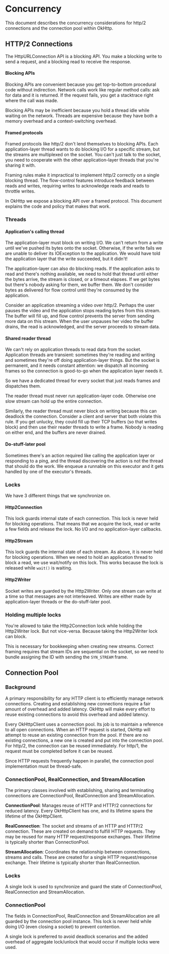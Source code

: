 Concurrency
===========

This document describes the concurrency considerations for http/2 connections and the connection pool within OkHttp.

## HTTP/2 Connections

The HttpURLConnection API is a blocking API. You make a blocking write to send a request, and a blocking read to receive the response.

#### Blocking APIs

Blocking APIs are convenient because you get top-to-bottom procedural code without indirection. Network calls work like regular method calls: ask for data and it is returned. If the request fails, you get a stacktrace right where the call was made.

Blocking APIs may be inefficient because you hold a thread idle while waiting on the network. Threads are expensive because they have both a memory overhead and a context-switching overhead.

#### Framed protocols

Framed protocols like http/2 don't lend themselves to blocking APIs. Each application-layer thread wants to do blocking I/O for a specific stream, but the streams are multiplexed on the socket. You can't just talk to the socket, you need to cooperate with the other application-layer threads that you're sharing it with.

Framing rules make it impractical to implement http/2 correctly on a single blocking thread. The flow-control features introduce feedback between reads and writes, requiring writes to acknowledge reads and reads to throttle writes.

In OkHttp we expose a blocking API over a framed protocol. This document explains the code and policy that makes that work.

### Threads

#### Application's calling thread

The application-layer must block on writing I/O. We can't return from a write until we've pushed its bytes onto the socket. Otherwise, if the write fails we are unable to deliver its IOException to the application. We would have told the application layer that the write succeeded, but it didn't!

The application-layer can also do blocking reads. If the application asks to read and there's nothing available, we need to hold that thread until either the bytes arrive, the stream is closed, or a timeout elapses. If we get bytes but there's nobody asking for them, we buffer them. We don't consider bytes as delivered for flow control until they're consumed by the application.

Consider an application streaming a video over http/2. Perhaps the user pauses the video and the application stops reading bytes from this stream. The buffer will fill up, and flow control prevents the server from sending more data on this stream. When the user unpauses her video the buffer drains, the read is acknowledged, and the server proceeds to stream data.

#### Shared reader thread

We can't rely on application threads to read data from the socket. Application threads are transient: sometimes they're reading and writing and sometimes they're off doing application-layer things. But the socket is permanent, and it needs constant attention: we dispatch all incoming frames so the connection is good-to-go when the application layer needs it.

So we have a dedicated thread for every socket that just reads frames and dispatches them.

The reader thread must never run application-layer code. Otherwise one slow stream can hold up the entire connection.

Similarly, the reader thread must never block on writing because this can deadlock the connection. Consider a client and server that both violate this rule. If you get unlucky, they could fill up their TCP buffers (so that writes block) and then use their reader threads to write a frame. Nobody is reading on either end, and the buffers are never drained.

#### Do-stuff-later pool

Sometimes there's an action required like calling the application layer or responding to a ping, and the thread discovering the action is not the thread that should do the work. We enqueue a runnable on this executor and it gets handled by one of the executor's threads.

### Locks

We have 3 different things that we synchronize on.

#### Http2Connection

This lock guards internal state of each connection. This lock is never held for blocking operations. That means that we acquire the lock, read or write a few fields and release the lock. No I/O and no application-layer callbacks.

#### Http2Stream

This lock guards the internal state of each stream. As above, it is never held for blocking operations. When we need to hold an application thread to block a read, we use wait/notify on this lock. This works because the lock is released while `wait()` is waiting.

#### Http2Writer

Socket writes are guarded by the Http2Writer. Only one stream can write at a time so that messages are not interleaved. Writes are either made by application-layer threads or the do-stuff-later pool.

### Holding multiple locks

You're allowed to take the Http2Connection lock while holding the Http2Writer lock. But not vice-versa. Because taking the Http2Writer lock can block.

This is necessary for bookkeeping when creating new streams. Correct framing requires that stream IDs are sequential on the socket, so we need to bundle assigning the ID with sending the `SYN_STREAM` frame.

## Connection Pool

### Background

A primary responsibility for any HTTP client is to efficiently manage network connections. Creating and establishing new connections require a fair amount of overhead and added latency. OkHttp will make every effort to reuse existing connections to avoid this overhead and added latency.

Every OkHttpClient uses a connection pool. Its job is to maintain a reference to all open connections. When an HTTP request is started, OkHttp will attempt to reuse an existing connection from the pool. If there are no existing connections, a new one is created and put into the connection pool. For http/2, the connection can be reused immediately. For http/1, the request must be completed before it can be reused.

Since HTTP requests frequently happen in parallel, the connection pool implementation must be thread-safe.

### ConnectionPool, RealConnection, and StreamAllocation

The primary classes involved with establishing, sharing and terminating connections are ConnectionPool, RealConnection and StreamAllocation.

**ConnectionPool**: Manages reuse of HTTP and HTTP/2 connections for reduced latency. Every OkHttpClient has one, and its lifetime spans the lifetime of the OkHttpClient.

**RealConnection**: The socket and streams of an HTTP and HTTP/2 connection. These are created on demand to fulfill HTTP requests. They may be reused for many HTTP request/response exchanges. Their lifetime is typically shorter than ConnectionPool.

**StreamAllocation**: Coordinates the relationship between connections, streams and calls. These are created for a single HTTP request/response exchange. Their lifetime is typically shorter than RealConnection.

### Locks

A single lock is used to synchronize and guard the state of ConnectionPool, RealConnection and StreamAllocation.

### ConnectionPool

The fields in ConnectionPool, RealConnection and StreamAllocation are all guarded by the connection pool instance. This lock is never held while doing I/O (even closing a socket) to prevent contention.

A single lock is preferred to avoid deadlock scenarios and the added overhead of aggregate lock/unlock that would occur if multiple locks were used.
